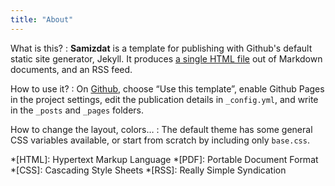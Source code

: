 ```yaml
---
title: "About"
---
```


What is this?
:  **Samizdat** is a template for publishing with Github's default static site generator, Jekyll. It produces <a href="#" download="index">a single HTML file</a> out of Markdown documents, and an RSS feed.

How to use it?
:  On [Github](https://github.com/cadars/samizdat), choose “Use this template”, enable Github Pages in the project settings, edit the publication details in `_config.yml`, and write in the `_posts` and `_pages` folders.

How to change the layout, colors…
:  The default theme has some general CSS variables available, or start from scratch by including only `base.css`.

*[HTML]: Hypertext Markup Language
*[PDF]: Portable Document Format
*[CSS]: Cascading Style Sheets
*[RSS]: Really Simple Syndication